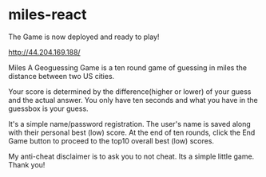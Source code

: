 
# miles-react

The Game is now deployed and ready to play!

http://44.204.169.188/
 
Miles A Geoguessing Game is a ten round game of guessing in miles the distance between two US cities.

Your score is determined by the difference(higher or lower) of your guess and the actual answer.
You only have ten seconds and what you have in the guessbox is your guess.

It's a simple name/password registration. The user's name is saved along with their personal best (low) score.
At the end of ten rounds, click the End Game button to proceed to the top10 overall best (low) scores.

My anti-cheat disclaimer is to ask you to not cheat. Its a simple little game. Thank you!


